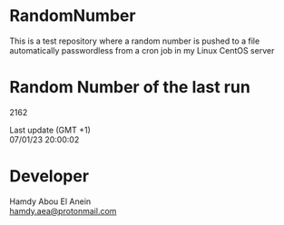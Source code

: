 # RandomNumber    
This is a test repository where a random number is pushed to a file automatically passwordless from a cron job in my Linux CentOS server    
# Random Number of the last run   
2162
      
Last update (GMT +1)    
07/01/23 20:00:02
# Developer    
Hamdy Abou El Anein   
hamdy.aea@protonmail.com
